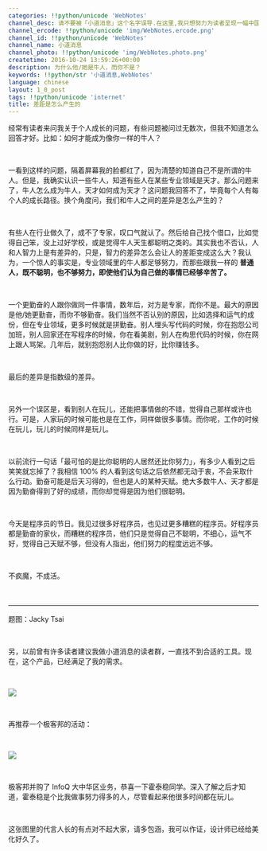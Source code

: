 ```yaml
---
categories: !!python/unicode 'WebNotes'
channel_desc: 请不要被「小道消息」这个名字误导.在这里,我只想努力为读者呈现一幅中国互联网的清明上河图.
channel_ercode: !!python/unicode 'img/WebNotes.ercode.png'
channel_id: !!python/unicode 'WebNotes'
channel_name: 小道消息
channel_photo: !!python/unicode 'img/WebNotes.photo.png'
createtime: 2016-10-24 13:59:26+00:00
description: 为什么他/她是牛人，而你不是？
keywords: !!python/str '小道消息,WebNotes'
language: chinese
layout: 1_0_post
tags: !!python/unicode 'internet'
title: 差距是怎么产生的
---
```

<div class="rich_media_content" id="js_content">
<p>
         经常有读者来问我关于个人成长的问题，有些问题被问过无数次，但我不知道怎么回答才好。比如：如何才能成为像你一样的牛人？
        </p>
<p>
<br/>
</p>
<p>
         一看到这样的问题，隔着屏幕我的脸都红了，因为清楚的知道自己不是所谓的牛人。但是，我确实认识一些牛人，知道有些人在某些专业领域是天才。那么问题来了，牛人怎么成为牛人，天才如何成为天才？这问题我回答不了，毕竟每个人有每个人的成长路径。换个角度问，我们和牛人之间的差异是怎么产生的？
        </p>
<p>
<br/>
</p>
<p>
         有些人在行业做久了，成不了专家，叹口气就认了。然后给自己找个借口，比如觉得自己笨，没上过好学校，或是觉得牛人天生都聪明之类的。其实我也不否认，人和人智力上是有差异的，只是，智力的差异怎么会让人的差距变成这么大？我认为，一个惊人的事实是，专业领域里的牛人都足够努力，而那些跟我一样的
         <strong>
          普通人，既不聪明，也不够努力，即使他们认为自己做的事情已经够辛苦了。
         </strong>
</p>
<p>
<br/>
</p>
<p>
         一个更勤奋的人跟你做同一件事情，数年后，对方是专家，而你不是。最大的原因是他/她更勤奋，而你不够勤奋。我们当然不否认别的原因，比如选择和运气的成份，但在专业领域，更多时候就是拼勤奋。别人埋头写代码的时候，你在抱怨公司加班，别人回家还在写程序的时候，你在看美剧，别人在构思代码的时候，你在网上跟人骂架。几年后，就别抱怨别人比你做的好，比你赚钱多。
        </p>
<p>
<br/>
</p>
<p>
         最后的差异是指数级的差异。
        </p>
<p>
<br/>
</p>
<p>
         另外一个误区是，看到别人在玩儿，还能把事情做的不错，觉得自己那样或许也行。可是，人家玩的时候可能也是在工作，同样做很多事情。而你呢，工作的时候在玩儿，玩儿的时候同样是玩儿。
        </p>
<p>
<br/>
</p>
<p>
         以前流行一句话「最可怕的是比你聪明的人居然还比你努力」，有多少人看到之后笑笑就忘掉了？我相信 100% 的人看到这句话之后依然都无动于衷，不会采取什么行动。勤奋可能是后天习得的，但也是人的某种天赋。绝大多数牛人、天才都是因为勤奋得到了好的成绩，而你却觉得是因为他们很聪明。
        </p>
<p>
<br/>
</p>
<p>
         今天是程序员的节日。我见过很多好程序员，也见过更多糟糕的程序员。好程序员都是勤奋的家伙，而糟糕的程序员，他们只是觉得自己不聪明，不细心，运气不好，觉得自己天赋不够，但没有人指出，他们努力的程度远远不够。
         <br/>
</p>
<p>
<br/>
</p>
<p>
         不疯魔，不成活。
        </p>
<p>
<br/>
</p>
<hr style="font-family: Lato, Helvetica, Arial, freesans, clean, sans-serif; border-right-width: 0px; border-bottom-width: 0px; border-left-width: 0px; border-top-style: solid; border-top-color: rgb(234, 234, 234); height: 1px; margin-top: 1em; margin-bottom: 1em; color: rgb(51, 51, 51); font-size: 16px; white-space: normal;"/>
<p>
         题图：Jacky Tsai
        </p>
<p>
<br/>
</p>
<p>
         另，以前曾有许多读者建议我做小道消息的读者群，一直找不到合适的工具。现在，这个产品，已经满足了我的需求。
        </p>
<p>
<br/>
</p>
<p>
<img data-ratio="1.4340101522842639" data-src="" data-type="" data-w="1182" src="{{ '/img/ow5rEn8QGlHZWYhiajzp1yHqs5OVOk97HBCpfGibez6I3RbBw4cKAicgmSYvsaEv6BNBibxGtkibKCCJr9JcRic8093A.jpeg' | prepend: site.img | replace: '//','/' }}"/>
</p>
<p>
<br/>
</p>
<p>
         再推荐一个极客邦的活动：
        </p>
<p>
<br/>
</p>
<p>
<img data-ratio="1.7777777777777777" data-src="" data-type="" data-w="1080" src="{{ '/img/ow5rEn8QGlHZWYhiajzp1yHqs5OVOk97HPm62XNdMjvnh1riaT5BZRUFwV4z35xSXfOc0A5PXCml9ZFC1vBGSURA.jpeg' | prepend: site.img | replace: '//','/' }}"/>
</p>
<p>
<br/>
</p>
<p>
         极客邦并购了 InfoQ 大中华区业务，恭喜一下霍泰稳同学。深入了解之后才知道，霍泰稳是个比我做事努力得多的人，尽管看起来他很多时间都在玩儿。
        </p>
<p>
<br/>
</p>
<p>
         这张图里的代言人长的有点对不起大家，请多包涵，我可以作证，设计师已经给美化好久了。
        </p>
</div>